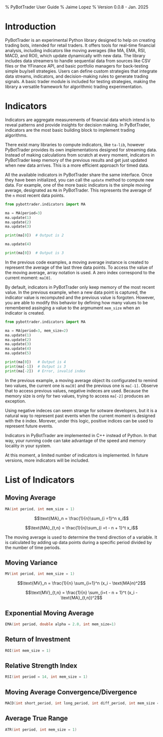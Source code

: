 % PyBotTrader User Guide
% Jaime Lopez
% Version 0.0.8 - Jan. 2025

# Introduction

PyBotTrader is an experimental Python library designed to help on creating
trading bots, intended for retail traders. It offers tools for real-time
financial analysis, including indicators like moving averages (like MA, EMA,
RSI, MACD, and ROI), which update dynamically with new data. The library
includes data streamers to handle sequential data from sources like CSV files or
the YFinance API, and basic portfolio managers for back-testing simple buy/sell
strategies. Users can define custom strategies that integrate data streams,
indicators, and decision-making rules to generate trading signals. A basic
trader module is included for testing strategies, making the library a versatile
framework for algorithmic trading experimentation.

# Indicators

Indicators are aggregate measurements of financial data which intend is to
reveal patterns and provide insights for decision making. In PyBotTrader,
indicators are the most basic building block to implement trading algorithms.

There exist many libraries to compute indicators, like `ta-lib`, however
PyBotTrader provides its own implementations designed for streaming data.
Instead of making calculations from scratch at every moment, indicators in
PyBotTrader keep memory of the previous results and get just updated when new
data arrives. This is a more efficient approach for timed data.

All the available indicators in PyBotTrader share the same interface. Once they
have been initialized, you can call the ``update`` method to compute new data.
For example, one of the more basic indicators is the simple moving average,
designated as ``MA`` in PyBotTrader. This represents the average of the `n` most
recent data points.

```python
from pybottrader.indicators import MA

ma = MA(period=3)
ma.update(1)
ma.update(2)
ma.update(3)

print(ma[0])  # Output is 2

ma.update(4)

print(ma[0])  # Output is 3
```

In the previous code examples, a moving average instance is created to represent
the average of the last three data points. To access the value of the moving
average, array notation is used. A zero index correspond to the current moment:
`ma[0]`.

By default, indicators in PyBotTrader only keep memory of the most recent value.
In the previous example, when a new data point is captured, the indicator value
is recomputed and the previous value is forgoten. However, you are able to
modify this behavior by defining how many values to be remembered assinging a
value to the argmument `mem_size` when an indicator is created.

```python
from pybottrader.indicators import MA

ma = MA(period=3, mem_size=2)
ma.update(1)
ma.update(2)
ma.update(3)
ma.update(4)
ma.update(5)

print(ma[0])   # Output is 4
print(ma[-1])  # Output is 3
print(ma[-2])  # Error, invalid index
```

In the previous example, a moving average object its configurated to remind two
values, the current one is ``ma[0]`` and the previous one is ``ma[-1]``. Observe
that to access previous values, negative indeces are used. Because the memory
size is only for two values, trying to access ``ma[-2]`` produces an exception.

Using negative indeces can seem strange for sotware developers, but it is a
natural way to represent past events when the current moment is designed with
the ``0`` index.  Morever, under this logic, positive indices can be used to
represent future events.

Indicators in PyBotTrader are implemented in C++ instead of Python. In that way,
your running code can take advantage of the speed and memory locality in your
system.

At this moment, a limited number of indicators is implemented. In future
versions, more indicators will be included.

# List of Indicators

## Moving Average

```c++
MA(int period, int mem_size = 1)
```

$$\text{MA}_n = \frac{1}{n}\sum_{i =1}^n x_i$$

$$\text{MA}_{t,n} = \frac{1}{n}\sum_{i =t - n + 1}^t x_i$$

The moving average is used to determine the trend direction of a variable. It is
calculated by adding up data points during a specific period divided by the
number of time periods.

## Moving Variance

```c++
MV(int period, int mem_size = 1)
```

$$\text{MV}_n = \frac{1}{n} \sum_{i=1}^n (x_i - \text{MA}n)^2$$

$$\text{MV}_{t,n} = \frac{1}{n} \sum_{i=t - n + 1}^t (x_i - \text{MA}_{t,n})^2$$

## Exponential Moving Average

```c++
EMA(int period, double alpha = 2.0, int mem_size=1)
```

## Return of Investment

```c++
ROI(int mem_size = 1)
```

## Relative Strength Index

```c++
RSI(int period = 14, int mem_size = 1)
```

## Moving Average Convergence/Divergence

```c++
MACD(int short_period, int long_period, int diff_period, int mem_size = 1)
```

## Average True Range


```c++
ATR(int period, int mem_size = 1)
```
